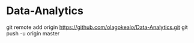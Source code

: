 # Data-Analytics
git remote add origin https://github.com/olagokealo/Data-Analytics.git
git push -u origin master
